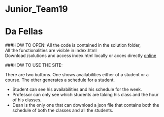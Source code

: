 # Junior_Team19
# Da Fellas

###HOW TO OPEN:
All the code is contained in the solution folder,  
All the functionalities are visible in index.html  
Download /solutions and access index.html locally or acces directly [online](https://camilogarcialarotta.github.io/Pika-Course/solution/index.html)


###HOW TO USE THE SITE:

There are two buttons. One shows availabilities either of a student or a course. The other generates a schedule for a student.

-  Student can see his availabilities and his schedule for the week.
-  Professor can only see which students are taking his class and the hour of his classes.
-  Dean is the only one that can download a json file that contains both the schedule of both the classes and all the students.


